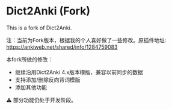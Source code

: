 # Dict2Anki (Fork)

This is a fork of Dict2Anki.

注：当前为Fork版本，根据我的个人喜好做了一些修改。原插件地址: https://ankiweb.net/shared/info/1284759083


本fork所做的修改：

* 继续沿用Dict2Anki 4.x版本模版，兼容以前同步的数据
* 支持添加/删除反向背词模版
* 添加其他功能

⚠️ 部分功能仍处于开发阶段。